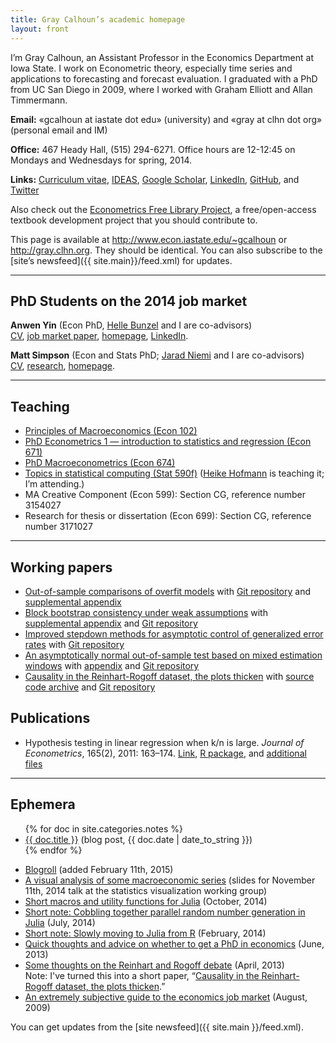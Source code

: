 ```yaml
---
title: Gray Calhoun’s academic homepage
layout: front
---
```


I’m Gray Calhoun, an Assistant Professor in the Economics Department
at Iowa State. I work on Econometric theory, especially time series
and applications to forecasting and forecast evaluation. I graduated
with a PhD from UC San Diego in 2009, where I worked with Graham
Elliott and Allan Timmermann.

**Email:** «gcalhoun at iastate dot edu» (university) and «gray at clhn
dot org» (personal email and IM)

**Office:** 467 Heady Hall, (515) 294-6271.
Office hours are 12-12:45 on Mondays and Wednesdays for spring, 2014.

**Links:** [Curriculum vitae][cv],
[IDEAS](http://ideas.repec.org/f/pca491.html),
[Google Scholar](http://scholar.google.com/citations?hl=en&user=OS8d9ycAAAAJ),
[LinkedIn](https://linkedin.com/in/grayclhn),
[GitHub](https://github.com/grayclhn),
and [Twitter](https://twitter.com/grayclhn)

Also check out the [Econometrics Free Library Project][EFLP],
a free/open-access textbook development project that you
should contribute to.

This page is available at <http://www.econ.iastate.edu/~gcalhoun> or
<http://gray.clhn.org>. They should be identical. You can also
subscribe to the [site’s newsfeed]({{ site.main}}/feed.xml) for
updates.

[cv]: http://www.econ.iastate.edu/sites/default/files/profile/cv/calhoun-cv.pdf
[EFLP]: http://www.econometricslibrary.org

<hr />

<a id="students"> </a>
## PhD Students on the 2014 job market

**Anwen Yin** (Econ PhD, [Helle Bunzel](https://www.econ.iastate.edu/people/faculty/bunzel-helle) and I are co-advisors)  
[CV](http://anwenyin.weebly.com/cv.html),
[job market paper](http://anwenyin.weebly.com/uploads/4/1/6/0/41609955/cv_model_averaging_20141104.pdf),
[homepage](http://anwenyin.weebly.com/),
[LinkedIn](http://www.linkedin.com/pub/anwen-yin/27/650/970).

**Matt Simpson** (Econ and Stats PhD; [Jarad Niemi](http://www.jarad.me/) and I are co-advisors)  
[CV](http://www.themattsimpson.com/wp-content/uploads/2014/10/CV.pdf),
[research](http://www.themattsimpson.com/research-2/),
[homepage](http://www.themattsimpson.com/).

<hr />

<a id="teaching"> </a>
## Teaching
* [Principles of Macroeconomics (Econ 102)](102)
* [PhD Econometrics 1 — introduction to statistics
  and regression (Econ 671)](671)
* [PhD Macroeconometrics (Econ 674)](674)
* [Topics in statistical computing (Stat 590f)][590f] ([Heike Hofmann][]
  is teaching it; I’m attending.)
* MA Creative Component (Econ 599): Section CG,
  reference number 3154027
* Research for thesis or dissertation (Econ 699): Section CG,
  reference number 3171027

[590f]: https://github.com/heike/stat590f
[Heike Hofmann]: http://hofmann.public.iastate.edu/

<hr />

<a id="workingpapers"> </a>
## Working papers

* [Out-of-sample comparisons of overfit
  models](http://www.econ.iastate.edu/research/working-papers/p12462)
  with [Git repository](https://github.com/grayclhn/oos-overfit/tree/REStud) and
  [supplemental appendix](dl/calhoun-oosoverfit-appendix.pdf)
* [Block bootstrap consistency under weak
  assumptions](http://www.econ.iastate.edu/research/working-papers/p14313)
  with [supplemental appendix](dl/calhoun-bootstrap-appendix.pdf) and
  [Git repository](https://github.com/grayclhn/statboot-paper/tree/ET_submission_3)
* [Improved stepdown methods for asymptotic control of generalized
  error rates](dl/calhoun-stepdown.pdf) with
  [Git repository](https://git.ece.iastate.edu/gcalhoun/stepdown-paper/tree/jeconom_submission)
* [An asymptotically normal out-of-sample test based on mixed
  estimation windows](dl/calhoun-mixed-window.pdf) with
  [appendix](dl/calhoun-mixed-window-appendix.pdf)
  and [Git repository](https://git.ece.iastate.edu/gcalhoun/mixedwindow/tree/ecma-sub2)
* [Causality in the Reinhart-Rogoff dataset, the plots thicken](dl/calhoun-rr-graphics.pdf)
  with [source code archive](dl/calhoun-rr-graphics.zip) and
  [Git repository](https://git.ece.iastate.edu/gcalhoun/rr_graphics/tree/v2015-02-06)

<a id="publications"> </a>
## Publications
* Hypothesis testing in linear regression when k/n is large. *Journal
  of Econometrics*, 165(2), 2011: 163–174.
  [Link](http://www.econ.iastate.edu/research/working-papers/p12216),
  [R package](dl/ftestLargeK_1.0.tar.gz), and [additional
  files](dl/calhoun-2010-ftest.tar.gz)

<hr />

<a id="ephemera"> </a>
## Ephemera

<ul>
{% for doc in site.categories.notes %}
<li><a href="{{ site.url}}{{ doc.url }}">{{ doc.title }}</a> (blog post, {{ doc.date | date_to_string }})</li>
{% endfor %}
</ul>

* [Blogroll](http://pseudotrue.com) (added February 11th, 2015)
* [A visual analysis of some macroeconomic
  series](dl/graphics_slides.pdf) (slides for November 11th, 2014 talk
  at the statistics visualization working group)
* [Short macros and utility functions for Julia](https://gist.github.com/grayclhn/5e70f5f61d91606ddd93) (October, 2014)
* [Short note: Cobbling together parallel random number generation in Julia](notes/parallel-rng-in-julia) (July, 2014)
* [Short note: Slowly moving to Julia from R](notes/julia-intro) (February, 2014)
* [Quick thoughts and advice on whether to get a PhD in economics](notes/econ-grad-school) (June, 2013)
* [Some thoughts on the Reinhart and Rogoff debate](notes/reinhart-rogoff-thoughts) (April, 2013)  
  Note: I've turned this into a short paper, “[Causality in the Reinhart-Rogoff dataset, the plots thicken](dl/calhoun-rr-graphics.pdf).”
* [An extremely subjective guide to the economics job market](notes/job-market-notes) (August, 2009)

You can get updates from the [site newsfeed]({{ site.main }}/feed.xml).

